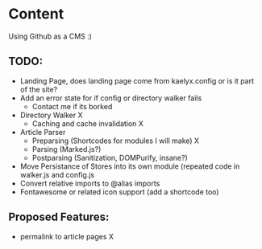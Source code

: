 # Content

Using Github as a CMS :)

## TODO:
* Landing Page, does landing page come from kaelyx.config or is it part of the site?
* Add an error state for if config or directory walker fails
    * Contact me if its borked 
* Directory Walker X
    *  Caching and cache invalidation X
* Article Parser
    *  Preparsing (Shortcodes for modules I will make) X
    *  Parsing (Marked.js?)
    *  Postparsing (Sanitization, DOMPurify, insane?)
* Move Persistance of Stores into its own module (repeated code in walker.js and config.js
* Convert relative imports to @alias imports
* Fontawesome or related icon support (add a shortcode too)
## Proposed Features:
* permalink to article pages X
